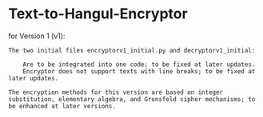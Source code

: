 # Text-to-Hangul-Encryptor
for Version 1 (v1):

    The two initial files encryptorv1_initial.py and decryptorv1_initial:

        Are to be integrated into one code; to be fixed at later updates.
        Encryptor does not support texts with line breaks; to be fixed at later updates.

    The encryption methods for this version are based on integer substitution, elementary algebra, and Gronsfeld cipher mechanisms; to be enhanced at later versions.
